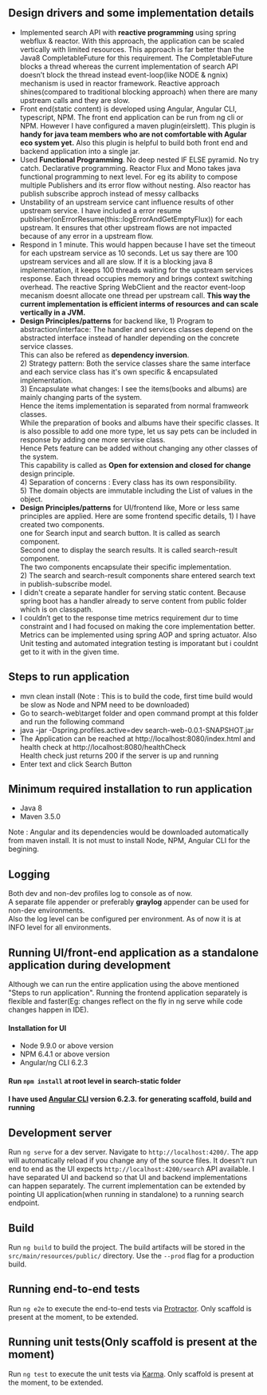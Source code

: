 
## Design drivers and some implementation details

<ul>
<li>
Implemented search API with <b>reactive programming</b> using spring webflux & reactor. 
With this approach, the application can be scaled vertically with limited resources.
This approach is far better than the Java8 CompletableFuture for this requirement. 
The CompletableFuture blocks a thread whereas the current implementation of search API doesn’t block the thread instead event-loop(like NODE & ngnix) mechanism is used in reactor framework.
Reactive approach shines(compared to traditional blocking approach) when there are many upstream calls and they are slow.
</li>

<li>
Front end(static content) is developed using Angular, Angular CLI, typescript, NPM. 
The front end application can be run from ng cli or NPM. 
However I have configured a maven plugin(eirslett). 
This plugin is <b>handy for java team members who are not comfortable with Agular eco system yet.</b> 
Also this plugin is helpful to build both front end and backend application into a single jar.
</li>

<li>Used <b>Functional Programming</b>. No deep nested IF ELSE pyramid. No try catch. Declarative programming.
Reactor Flux and Mono takes java functional programming to next level. For eg its ability to compose multiple Publishers and its error flow without nesting. 
Also reactor has publish subscribe approch instead of messy callbacks
</li>

<li>
Unstability of an upstream service cant influence results of other upstream service. 
I have included a error resume publisher(onErrorResume(this::logErrorAndGetEmptyFlux)) for each upstream. It ensures that other upstream flows are not impacted because of any error in a upstream flow.
</li>

<li>
Respond in 1 minute. This would happen because I have set the timeout for each upstream service as 10 seconds.
Let us say there are 100 upstream services and all are slow. If it is a blocking java 8 implementation, it keeps 100 threads waiting for the upstream services response. Each thread occupies memory and brings context switching overhead.
The reactive Spring WebClient and the reactor event-loop mecanism doesnt allocate one thread per upstream call.
<b>This way the current implementation is efficient interms of resources and can scale vertically in a JVM.</b>  
</li>

<li><b>Design Principles/patterns</b> for backend like, 
1) Program to abstraction/interface: The handler and services classes depend on the abstracted interface instead of handler depending on the concrete service classes.<br>
This can also be refered as <b>dependency inversion</b>. <br>
2) Strategy pattern: Both the service classes share the same interface and each service class has it's own specific & encapsulated implementation.<br>
3) Encapsulate what changes: I see the items(books and albums) are mainly changing parts of the system.<br> Hence the items implementation is separated from normal framweork classes.<br> 
While the preparation of books and albums have their specific classes. It is also possible to add one more type, let us say pets can be included in response by adding one more servise class.<br> 
Hence Pets feature can be added without changing any other classes of the system.<br>
This capability is called as <b>Open for extension and closed for change</b> design principle.<br>
4) Separation of concerns : Every class has its own responsibility.<br>
5) The domain objects are immutable including the List of values in the object.
</li>

<li><b>Design Principles/patterns</b> for UI/frontend like,
More or less same principles are applied. Here are some frontend specific details,
1) I have created two components.<br>
 one for Search input and search button. It is called as search component.<br>
 Second one to display the search results. It is called search-result component.<br>
The two components encapsulate their specific implementation.<br>
2) The search and search-result components share entered search text in publish-subscribe model.
</li>

<li>I didn't create a separate handler for serving static content. Because spring boot has a handler already to serve content from  public folder which is on classpath.</li>

<li>I couldn’t get to the response time metrics requirement dur to time constraint and I had focused on making the core implementation better. 
Metrics can be implemented using spring AOP and spring actuator.
Also Unit testing and automated integration testing is imporatant but i couldnt get to it with in the given time. 
</li>
</ul>

## Steps to run application
<ul>
<li>mvn clean install (Note : This is to build the code, first time build would be slow as Node and NPM need to be downloaded)</li>
<li>Go to search-web\target folder and open command prompt at this folder and run the following command</li>
<li>java -jar -Dspring.profiles.active=dev search-web-0.0.1-SNAPSHOT.jar</li>
<li>The Application can be reached at http://localhost:8080/index.html and health check at http://localhost:8080/healthCheck <br> 
Health check just returns 200 if the server is up and running</li>
<li>Enter text and click Search Button </li>
</ul>

## Minimum required installation to run application

<ul>
<li>Java 8</li>
<li>Maven 3.5.0</li>
</ul>
Note : Angular and its dependencies would be downloaded automatically from maven install. 
It is not must to install Node, NPM, Angular CLI for the begining.


## Logging
Both dev and non-dev profiles log to console as of now. <br>
A separate file appender or preferably <b>graylog</b> appender can be used for non-dev environments.<br>
Also the log level can be configured per environment. As of now it is at INFO level for all environments. 

## Running UI/front-end application as a standalone application during development

Although we can run the entire application using the above mentioned "Steps to run application".
Running the frontend application separately is flexible and faster(Eg: changes reflect on the fly in ng serve while code changes happen in IDE).

#### Installation for UI
<ul>
<li>Node 9.9.0 or above version</li>
<li>NPM 6.4.1 or above version</li>
<li>Angular/ng CLI 6.2.3</li>
</ul>


#### Run `npm install` at root level in search-static folder

#### I have used [Angular CLI](https://github.com/angular/angular-cli) version 6.2.3. for generating scaffold, build and running

## Development server

Run `ng serve` for a dev server. Navigate to `http://localhost:4200/`. The app will automatically reload if you change any of the source files.
It doesn't run end to end as the UI expects `http://localhost:4200/search` API available. 
I have separated UI and backend so that UI and backend implementations can happen separately.
The current implementation can be extended by pointing UI application(when running in standalone) to a running search endpoint.  

## Build

Run `ng build` to build the project. The build artifacts will be stored in the `src/main/resources/public/` directory. Use the `--prod` flag for a production build.

## Running end-to-end tests
Run `ng e2e` to execute the end-to-end tests via [Protractor](http://www.protractortest.org/).
Only scaffold is present at the moment, to be extended.

## Running unit tests(Only scaffold is present at the moment)
Run `ng test` to execute the unit tests via [Karma](https://karma-runner.github.io).
Only scaffold is present at the moment, to be extended.
